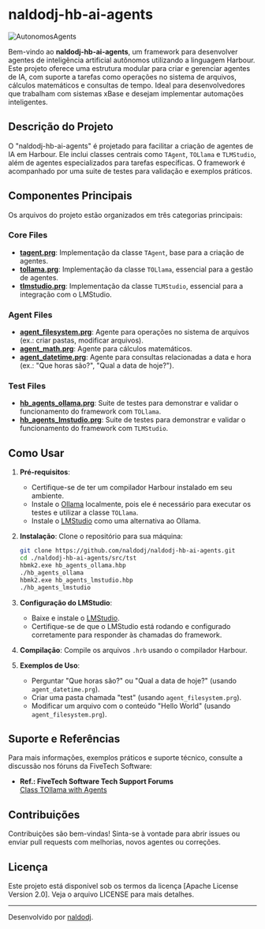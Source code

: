 # naldodj-hb-ai-agents

![AutonomosAgents](https://github.com/user-attachments/assets/53ff7ee2-fbb5-48ca-8c0f-2d7150281fe3)

Bem-vindo ao **naldodj-hb-ai-agents**, um framework para desenvolver agentes de inteligência artificial autônomos utilizando a linguagem Harbour. Este projeto oferece uma estrutura modular para criar e gerenciar agentes de IA, com suporte a tarefas como operações no sistema de arquivos, cálculos matemáticos e consultas de tempo. Ideal para desenvolvedores que trabalham com sistemas xBase e desejam implementar automações inteligentes.

## Descrição do Projeto

O "naldodj-hb-ai-agents" é projetado para facilitar a criação de agentes de IA em Harbour. Ele inclui classes centrais como `TAgent`, `TOLlama` e `TLMStudio`, além de agentes especializados para tarefas específicas. O framework é acompanhado por uma suite de testes para validação e exemplos práticos.

## Componentes Principais

Os arquivos do projeto estão organizados em três categorias principais:

### Core Files
- **[tagent.prg](https://github.com/naldodj/naldodj-hb-ai-agents/blob/main/src/core/tagent.prg)**: Implementação da classe `TAgent`, base para a criação de agentes.
- **[tollama.prg](https://github.com/naldodj/naldodj-hb-ai-agents/blob/main/src/core/tollama.prg)**: Implementação da classe `TOLlama`, essencial para a gestão de agentes.
- **[tlmstudio.prg](https://github.com/naldodj/naldodj-hb-ai-agents/blob/main/src/core/tlmstudio.prg)**: Implementação da classe `TLMStudio`, essencial para a integração com o LMStudio.

### Agent Files
- **[agent_filesystem.prg](https://github.com/naldodj/naldodj-hb-ai-agents/blob/main/src/agents/agent_filesystem.prg)**: Agente para operações no sistema de arquivos (ex.: criar pastas, modificar arquivos).
- **[agent_math.prg](https://github.com/naldodj/naldodj-hb-ai-agents/blob/main/src/agents/agent_math.prg)**: Agente para cálculos matemáticos.
- **[agent_datetime.prg](https://github.com/naldodj/naldodj-hb-ai-agents/blob/main/src/agents/agent_datetime.prg)**: Agente para consultas relacionadas a data e hora (ex.: "Que horas são?", "Qual a data de hoje?").

### Test Files
- **[hb_agents_ollama.prg](https://github.com/naldodj/naldodj-hb-ai-agents/blob/main/src/tst/hb_agents_ollama.prg)**: Suite de testes para demonstrar e validar o funcionamento do framework com `TOLlama`.
- **[hb_agents_lmstudio.prg](https://github.com/naldodj/naldodj-hb-ai-agents/blob/main/src/tst/hb_agents_lmstudio.prg)**: Suite de testes para demonstrar e validar o funcionamento do framework com `TLMStudio`.

## Como Usar

1. **Pré-requisitos**:
   - Certifique-se de ter um compilador Harbour instalado em seu ambiente.
   - Instale o [Ollama](https://ollama.ai/) localmente, pois ele é necessário para executar os testes e utilizar a classe `TOLlama`.
   - Instale o [LMStudio](https://lmstudio.ai/) como uma alternativa ao Ollama.

2. **Instalação**: Clone o repositório para sua máquina:
   ```bash
   git clone https://github.com/naldodj/naldodj-hb-ai-agents.git
   cd ./naldodj-hb-ai-agents/src/tst
   hbmk2.exe hb_agents_ollama.hbp
   ./hb_agents_ollama
   hbmk2.exe hb_agents_lmstudio.hbp
   ./hb_agents_lmstudio
   ```

3. **Configuração do LMStudio**:
   - Baixe e instale o [LMStudio](https://lmstudio.ai/).
   - Certifique-se de que o LMStudio está rodando e configurado corretamente para responder às chamadas do framework.
   
4. **Compilação**: Compile os arquivos `.hrb` usando o compilador Harbour.

5. **Exemplos de Uso**:
   - Perguntar "Que horas são?" ou "Qual a data de hoje?" (usando `agent_datetime.prg`).
   - Criar uma pasta chamada "test" (usando `agent_filesystem.prg`).
   - Modificar um arquivo com o conteúdo "Hello World" (usando `agent_filesystem.prg`).

## Suporte e Referências

Para mais informações, exemplos práticos e suporte técnico, consulte a discussão nos fóruns da FiveTech Software:
- **Ref.: FiveTech Software Tech Support Forums**  
  [Class TOllama with Agents](https://forums.fivetechsupport.com/viewtopic.php?t=45590&fbclid=IwY2xjawJabspleHRuA2FlbQIxMQABHfr9ZnmiZDE_sf1ZHzer4gx9RbwfpOb1xNSCqMlZuCmoEf4erO3UrABH9g_aem_IritY9uodOibezq_rQ8i1g)

## Contribuições

Contribuições são bem-vindas! Sinta-se à vontade para abrir issues ou enviar pull requests com melhorias, novos agentes ou correções.

## Licença

Este projeto está disponível sob os termos da licença [Apache License Version 2.0]. Veja o arquivo LICENSE para mais detalhes.

---

Desenvolvido por [naldodj](https://github.com/naldodj).
